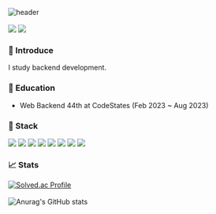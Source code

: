 ![header](https://capsule-render.vercel.app/api?type=waving&color=auto&height=300&section=header&text=TaeHo&nbsp;Oh&fontSize=90)<br/><br/>
<a href="" target="_blank"><img src="https://img.shields.io/badge/blog-585858?style=flat&logo=Velog&logoColor=white"/></a>
<a href="https://velog.io/@taeho97" target="_blank"><img src="https://img.shields.io/badge/dhxogh125@gmail.com-F78181?style=flat&logo=gmail&logoColor=white"/></a><br>

### 🎤 Introduce
I study backend development.

### 🏫 Education
- Web Backend 44th at CodeStates (Feb 2023 ~ Aug 2023)

### 🔨 Stack
<a href="" target="_blank"><img src="https://img.shields.io/badge/Java-58ACFA?style=flat&logoColor=white"/></a>
<a href="" target="_blank"><img src="https://img.shields.io/badge/Spring-01DF3A?style=flat&logo=spring&logoColor=white"/></a>
<a href="" target="_blank"><img src="https://img.shields.io/badge/Spring Boot-01DF3A?style=flat&logo=springboot&logoColor=white"/></a>
<a href="" target="_blank"><img src="https://img.shields.io/badge/Spring Data JPA-01DF3A?style=flat&logoColor=white"/></a>
<a href="" target="_blank"><img src="https://img.shields.io/badge/MySQL-01DF3A?style=flat&logo=mysql&logoColor=white"/></a>
<a href="" target="_blank"><img src="https://img.shields.io/badge/AWS-FE9A2E?style=flat&logo=amazonaws&logoColor=white"/></a>
<a href="" target="_blank"><img src="https://img.shields.io/badge/Git-FE2E2E?style=flat&logo=git&logoColor=white"/></a>
<a href="" target="_blank"><img src="https://img.shields.io/badge/GitHub-585858?style=flat&logo=github&logoColor=white"/></a>

### 📈 Stats
[![Solved.ac Profile](http://mazassumnida.wtf/api/generate_badge?boj=dhxogh123123)](https://solved.ac/dhxogh123123)<br/><br/>
![Anurag's GitHub stats](https://github-readme-stats.vercel.app/api?username=OhTaeHo-97&show_icons=true&theme=radical)
<!--
**OhTaeHo-97/OhTaeHo-97** is a ✨ _special_ ✨ repository because its `README.md` (this file) appears on your GitHub profile.

Here are some ideas to get you started:

- 🔭 I’m currently working on ...
- 🌱 I’m currently learning ...
- 👯 I’m looking to collaborate on ...
- 🤔 I’m looking for help with ...
- 💬 Ask me about ...
- 📫 How to reach me: ...
- 😄 Pronouns: ...
- ⚡ Fun fact: ...
-->
